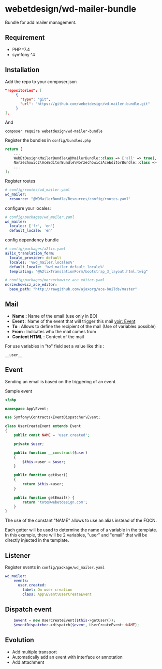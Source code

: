 # webetdesign/wd-mailer-bundle

Bundle for add mailer management.

## Requirement
- PHP ^7.4
- symfony ^4

## Installation
Add the repo to your composer.json

```json
"repositories": [
	 {
	   "type": "git",
	   "url": "https://github.com/webetdesign/wd-mailer-bundle.git"
	 }
],
```

 And 

```
composer require webetdesign/wd-mailer-bundle
```

Register the bundles in `config/bundles.php`

``` php 
return [
    ...
    WebEtDesign\MailerBundle\WDMailerBundle::class => ['all' => true],
    Norzechowicz\AceEditorBundle\NorzechowiczAceEditorBundle::class => ['all' => true],
    ...
];
```

Register routes

```yaml 
# config/routes/wd_mailer.yaml
wd_mailer:
  resource: "@WDMailerBundle/Resources/config/routes.yaml"
```

configure your locales:
```yaml
# config/packages/wd_mailer.yaml
wd_mailer:
  locales: ['fr', 'en']
  default_locale: 'en'
```

config dependency bundle
```yaml
# config/packages/a2lix.yaml
a2lix_translation_form:
  locale_provider: default
  locales: '%wd_mailer.locales%'
  default_locale: '%wd_mailer.default_locale%'
  templating: "@A2lixTranslationForm/bootstrap_3_layout.html.twig"
```
```yaml
# config/packages/norzechowicz_ace_editor.yaml
norzechowicz_ace_editor:
  base_path: "http://rawgithub.com/ajaxorg/ace-builds/master"
```

## Mail

- **Name** : Name of the email (use only in BO)
- **Event** : Name of the event that will trigger this mail [voir: Event](#event)
- **To** : Allows to define the recipient of the mail (Use of variables possible)
- **From** : Indicates who the mail comes from
- **Content HTML** : Content of the mail

For use variables in "to" field set a value like this :
 ```
 __user__
 ```

## Event
Sending an email is based on the triggering of an event.

Sample event
```php
<?php

namespace App\Event;

use Symfony\Contracts\EventDispatcher\Event;

class UserCreateEvent extends Event
{
    public const NAME = 'user.created';

    private $user;

    public function __construct($user)
    {
        $this->user = $user;
    }

    public function getUser()
    {
        return $this->user;
    }
    
    public function getEmail() {
        return 'toto@webetdesign.com';
    }
}
```
The use of the constant "NAME" allows to use an alias instead of the FQCN. 

Each getter will be used to determine the name of a variable in the template. In this example, there will be 2 variables, "user" and "email" that will be directly injected in the template.

## Listener

Register events in `config/package/wd_mailer.yaml`

```yaml
wd_mailer: 
    events:
      user.created:
        label: On user creation
        class: App\Event\UserCreateEvent
```

## Dispatch event

``` php 
    $event = new UserCreateEvent($this->getUser());
    $eventDispatcher->dispatch($event, UserCreateEvent::NAME);
```

## Evolution 

- Add multiple transport 
- Automatically add an event with interface or annotation
- Add attachment
